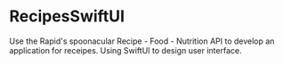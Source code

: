 # RecipesSwiftUI
Use the Rapid's spoonacular Recipe - Food - Nutrition API to develop an application for receipes. Using SwiftUI to design user interface.
